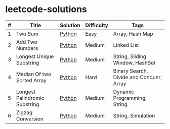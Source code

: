 # leetcode-solutions

| # | Title                         | Solution                              | Difficulty | Tags                                     |
|---|-------------------------------|---------------------------------------|------------|------------------------------------------|
| 1 | Two Sum                       | [Python](Easy/two_sum.py)             | Easy       | Array, Hash Map                          |
| 2 | Add Two Numbers               | [Python](Medium/add_two_numbers.py)   | Medium     | Linked List                              |
| 3 | Longest Unique Substring      | [Python](Medium/longest_substring.py) | Medium     | String, Sliding Window, HashSet          |
| 4 | Median Of two Sorted Array    | [Python](Hard/median_of_two_array.py) | Hard       | Binary Search, Divide and Conquer, Array |
| 5 | Longest Palindromic Substring | [Python](palindromic_substring.py)    | Medium     | Dynamic Programming, String              |
| 6 | Zigzag Conversion             | [Python](zigzag_conversion.py)        | Medium     | String, Simulation              |
 